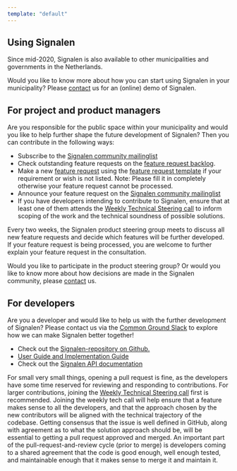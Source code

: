 ```yaml
---
template: "default"
---
```


## Using Signalen

Since mid-2020, Signalen is also available to other municipalities and governments in the Netherlands.

Would you like to know more about how you can start using Signalen in your municipality? Please [contact](/en/contact/) us for an (online) demo of Signalen.

## For project and product managers

Are you responsible for the public space within your municipality and would you like to help further shape the future development of Signalen?
Then you can contribute in the following ways:

- Subscribe to the [Signalen community mailinglist](https://lists.publiccode.net/mailman/postorius/lists/signalen-discuss.lists.publiccode.net/)
- Check outstanding feature requests on the [feature request backlog](https://github.com/orgs/Signalen/projects/2).
- Make a new [feature request](https://github.com/Signalen/product-steering/issues/new?assignees=&labels=enhancement&template=feature_request.md&title=%5BFEATURE-REQUEST%5D) using the [feature request template](https://github.com/Signalen/product-steering/tree/main/.github/ISSUE_TEMPLATE) if your requirement or wish is not listed. Note: Please fill it in completely otherwise your feature request cannot be processed.
- Announce your feature request on the [Signalen community mailinglist](https://lists.publiccode.net/mailman/postorius/lists/signalen-discuss.lists.publiccode.net/)
- If you have developers intending to contribute to Signalen, ensure that at least one of them attends the [Weekly Technical Steering call](https://signalen.org/en/contact/) to inform scoping of the work and the technical soundness of possible solutions.

Every two weeks, the Signalen product steering group meets to discuss all new feature requests and decide which features will be further developed. If your feature request is being processed, you are welcome to further explain your feature request in the consultation.

Would you like to participate in the product steering group? Or would you like to know more about how decisions are made in the Signalen community, please [contact](/en/contact/) us.

## For developers

Are you a developer and would like to help us with the further development of Signalen? Please contact us via the [Common Ground Slack](https://join.slack.com/t/samenorganiseren/shared_invite/zt-dex1d7sk-wy11sKYWCF0qQYjJHSMW5Q) to explore how we can make Signalen better together!

- Check out the [Signalen-repository on Github.](https://github.com/signalen)
- [User Guide and Implementation Guide](https://docs.signalen.org)
- Check out the [Signalen API documentation](https://api.data.amsterdam.nl/api/swagger/?url=/signals/swagger/openapi.yaml#/default/get_signals_v1_private_signals_geography)

For small very small things, opening a pull request is fine, as the developers have some time reserved for reviewing and responding to contributions.
For larger contributions, joining the [Weekly Technical Steering call](https://signalen.org/en/contact/) first is recommended.
Joining the weekly tech call will help ensure that a feature makes sense to all the developers, and that the approach chosen by the new contributors will be aligned with the technical trajectory of the codebase.
Getting consensus that the issue is well defined in GitHub, along with agreement as to what the solution approach should be, will be essential to getting a pull request approved and merged.
An important part of the pull-request-and-review cycle (prior to merge) is developers coming to a shared agreement that the code is good enough, well enough tested, and maintainable enough that it makes sense to merge it and maintain it.
